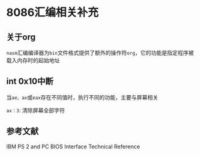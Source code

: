 # 8086汇编相关补充

## 关于org

`nasm`汇编编译器为`bin`文件格式提供了额外的操作符`org`，它的功能是指定程序被载入内存时的起始地址

## int 0x10中断

当`ae、ax`或`eax`存在不同值时，执行不同的功能，主要与屏幕相关

`ax：3`: 清除屏幕全部字符

## 参考文献
IBM PS 2 and PC BIOS Interface Technical Reference